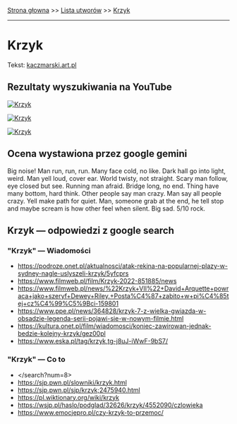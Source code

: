 [Strona głowna](../index.md) >> [Lista utworów](../list.md) >> [Krzyk](231.md)

---

# Krzyk

Tekst: [kaczmarski.art.pl](https://www.kaczmarski.art.pl/tworczosc/wiersze/krzyk/)

## Rezultaty wyszukiwania na YouTube

[![Krzyk](http://img.youtube.com/vi/8IaWemVjIhY/0.jpg)](https://www.youtube.com/watch?v=8IaWemVjIhY "JACEK KACZMARSKI - Krzyk - YouTube")

[![Krzyk](http://img.youtube.com/vi/XCKRGQZQ8a0/0.jpg)](https://www.youtube.com/watch?v=XCKRGQZQ8a0 "Krzyk - YouTube")

[![Krzyk](http://img.youtube.com/vi/EIbxzsPtnqw/0.jpg)](https://www.youtube.com/watch?v=EIbxzsPtnqw "Kaczmarski, Łapiński- Krzyk Złota płyta Warszawa'99 CAŁY KONCERT - YouTube")

## Ocena wystawiona przez google gemini

Big noise! Man run, run, run. Many face cold, no like. Dark hall go into light, weird. Man yell loud, cover ear. World twisty, not straight. Scary man follow, eye closed but see. Running man afraid. Bridge long, no end. Thing have many bottom, hard think. Other people say man crazy. Man say all people crazy. Yell make path for quiet. Man, someone grab at the end, he tell stop and maybe scream is how other feel when silent. Big sad. 5/10 rock.


## Krzyk — odpowiedzi z google search

### "Krzyk" — Wiadomości

 - <https://podroze.onet.pl/aktualnosci/atak-rekina-na-popularnej-plazy-w-sydney-nagle-uslyszeli-krzyk/5yfcprs>
 - <https://www.filmweb.pl/film/Krzyk-2022-851885/news>
 - <https://www.filmweb.pl/news/%22Krzyk+VII%22+David+Arquette+powraca+jako+szeryf+Dewey+Riley.+Posta%C4%87+zabito+w+pi%C4%85tej+cz%C4%99%C5%9Bci-159801>
 - <https://www.ppe.pl/news/364828/krzyk-7-z-wielka-gwiazda-w-obsadzie-legenda-serii-pojawi-sie-w-nowym-filmie.html>
 - <https://kultura.onet.pl/film/wiadomosci/koniec-zawirowan-jednak-bedzie-kolejny-krzyk/gez00pl>
 - <https://www.eska.pl/tag/krzyk,tg-j8uJ-iWwF-9bS7/>

### "Krzyk" — Co to

 - </search?num=8>
 - <https://sjp.pwn.pl/slowniki/krzyk.html>
 - <https://sjp.pwn.pl/sjp/krzyk;2475940.html>
 - <https://pl.wiktionary.org/wiki/krzyk>
 - <https://wsjp.pl/haslo/podglad/32626/krzyk/4552090/czlowieka>
 - <https://www.emocjepro.pl/czy-krzyk-to-przemoc/>

